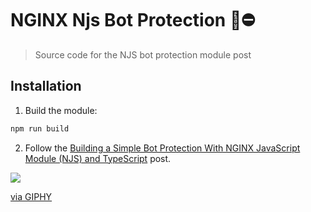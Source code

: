 # NGINX Njs Bot Protection 🤖⛔

> Source code for the NJS bot protection module post

## Installation

1. Build the module:

```bash
npm run build
```

2. Follow the [Building a Simple Bot Protection With NGINX JavaScript Module (NJS) and TypeScript](#) post.

![](https://giphy.com/embed/daUOBsa1OztxC)

<a href="https://giphy.com/gifs/car-bad-tesla-daUOBsa1OztxC">via GIPHY</a>

